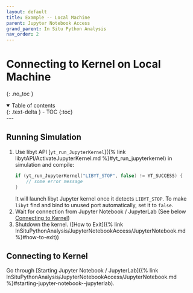 ```yaml
---
layout: default
title: Example -- Local Machine
parent: Jupyter Notebook Access
grand_parent: In Situ Python Analysis
nav_order: 2
---
```

# Connecting to Kernel on Local Machine
{: .no_toc }
<details open markdown="block">
  <summary>
    Table of contents
  </summary>
  {: .text-delta }
- TOC
{:toc}
</details>
---

## Running Simulation

1. Use libyt API [`yt_run_JupyterKernel`]({% link libytAPI/ActivateJupyterKernel.md %}#yt_run_jupyterkernel) in simulation and compile:
   ```c++
   if (yt_run_JupyterKernel("LIBYT_STOP", false) != YT_SUCCESS) {
       // some error message
   }
   ```
   It will launch libyt Jupyter kernel once it detects `LIBYT_STOP`.
   To make `libyt` find and bind to unused port automatically, set it to `false`.
2. Wait for connection from Jupyter Notebook / JupyterLab (See below [Connecting to Kernel](#connecting-to-kernel))
3. Shutdown the kernel. ([How to Exit]({% link InSituPythonAnalysis/JupyterNotebookAccess/JupyterNotebook.md %}#how-to-exit))

## Connecting to Kernel

Go through [Starting Jupyter Notebook / JupyterLab]({% link InSituPythonAnalysis/JupyterNotebookAccess/JupyterNotebook.md %}#starting-jupyter-notebook--jupyterlab).

